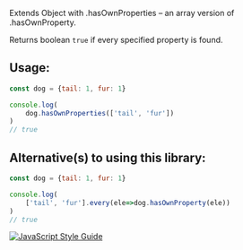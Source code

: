 Extends Object with .hasOwnProperties – an array version of .hasOwnProperty.

Returns boolean `true` if every specified property is found.

## Usage:

```js
const dog = {tail: 1, fur: 1}

console.log(
    dog.hasOwnProperties(['tail', 'fur'])
)
// true
```

## Alternative(s) to using this library:

```js
const dog = {tail: 1, fur: 1}

console.log(
    ['tail', 'fur'].every(ele=>dog.hasOwnProperty(ele))
)
// true
```

[![JavaScript Style Guide](https://img.shields.io/badge/code_style-standard-brightgreen.svg)](https://standardjs.com)